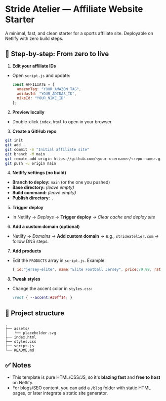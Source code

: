 # Stride Atelier — Affiliate Website Starter

A minimal, fast, and clean starter for a sports affiliate site. Deployable on Netlify with zero build steps.

## 🧭 Step-by-step: From zero to live

1) **Edit your affiliate IDs**
- Open `script.js` and update:
  ```js
  const AFFILIATE = {
    amazonTag: "YOUR_AMAZON_TAG",
    adidasId: "YOUR_ADIDAS_ID",
    nikeId: "YOUR_NIKE_ID"
  };
  ```

2) **Preview locally**
- Double-click `index.html` to open in your browser.

3) **Create a GitHub repo**
```bash
git init
git add .
git commit -m "Initial affiliate site"
git branch -M main
git remote add origin https://github.com/<your-username>/<repo-name>.git
git push -u origin main
```

4) **Netlify settings (no build)**
- **Branch to deploy:** `main` (or the one you pushed)
- **Base directory:** *(leave empty)*
- **Build command:** *(leave empty)*
- **Publish directory:** `.`

5) **Trigger deploy**
- In Netlify → *Deploys* → **Trigger deploy** → *Clear cache and deploy site*

6) **Add a custom domain (optional)**
- Netlify → *Domains* → **Add custom domain** → e.g., `strideatelier.com` → follow DNS steps.

7) **Add products**
- Edit the `PRODUCTS` array in `script.js`. Example:
  ```js
  { id:"jersey-elite", name:"Elite Football Jersey", price:79.99, rating:4.6, brand:"Adidas", image:"assets/placeholder.svg", link:"https://www.adidas.com/?affid=YOUR_ADID" }
  ```

8) **Tweak styles**
- Change the accent color in `styles.css`:
  ```css
  :root { --accent:#39ff14; }
  ```

## 📁 Project structure
```
.
├── assets/
│   └── placeholder.svg
├── index.html
├── styles.css
├── script.js
└── README.md
```

## ✅ Notes
- This template is pure HTML/CSS/JS, so it's **blazing fast** and **free to host** on Netlify.
- For blogs/SEO content, you can add a `/blog` folder with static HTML pages, or later integrate a static site generator.
